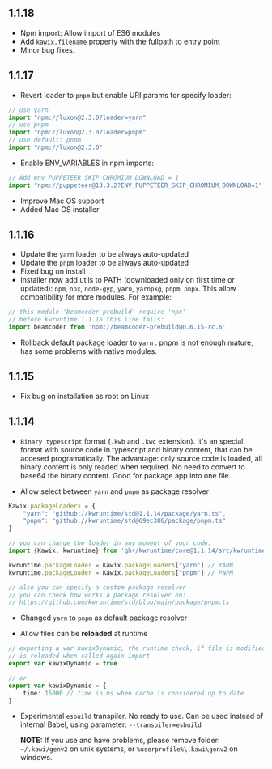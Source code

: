 ## 1.1.18 

- Npm import: Allow import of ES6 modules
- Add ```kawix.filename``` property with the fullpath to entry point
- Minor bug fixes.
 

## 1.1.17 

- Revert loader to ```pnpm``` but enable URI params for specify loader: 

```typescript
// use yarn
import "npm://luxon@2.3.0?loader=yarn"
// use pnpm
import "npm://luxon@2.3.0?loader=pnpm"
// use default: pnpm
import "npm://luxon@2.3.0"
```

- Enable ENV_VARIABLES in npm imports: 

```typescript 
// Add env PUPPETEER_SKIP_CHROMIUM_DOWNLOAD = 1
import "npm://puppeteer@13.3.2?ENV_PUPPETEER_SKIP_CHROMIUM_DOWNLOAD=1"
```

- Improve Mac OS support
- Added Mac OS installer

## 1.1.16

- Update the ```yarn``` loader to be always auto-updated
- Update the ```pnpm``` loader to be always auto-updated
- Fixed bug on install 
- Installer now add utils to PATH (downloaded only on first time or updated): ```npm```, ```npx```, ```node-gyp```, ```yarn```, ```yarnpkg```, ```pnpm```, ```pnpx```. This allow compatibility for more modules. For example: 

```typescript
// this module 'beamcoder-prebuild' require 'npx'
// before kwruntime 1.1.16 this line fails:
import beamcoder from 'npm://beamcoder-prebuild@0.6.15-rc.6' 
```


- Rollback default package loader to ```yarn``` . pnpm is not enough mature, has some problems with native modules.



## 1.1.15

- Fix bug on installation as root on Linux



## 1.1.14

- ```Binary typescript``` format (```.kwb``` and ```.kwc``` extension). It's an special format with source code in typescript and binary content, that can be accesed programatically.
The advantage: only source code is loaded, all binary content is only readed when required. No need to convert to base64 the binary content. Good for package app into one file.


- Allow select between ```yarn``` and ```pnpm``` as package resolver

```typescript
Kawix.packageLoaders = {
	"yarn": "github://kwruntime/std@1.1.14/package/yarn.ts",
	"pnpm": "github://kwruntime/std@69ec386/package/pnpm.ts"
}
```

```typescript
// you can change the loader in any moment of your code:
import {Kawix, kwruntime} from 'gh+/kwruntime/core@1.1.14/src/kwruntime.ts'

kwruntime.packageLoader = Kawix.packageLoaders["yarn"] // YARN
kwruntime.packageLoader = Kawix.packageLoaders["pnpm"] // PNPM

// also you can specify a custom package resolver
// you can check how works a package resolver on: 
// https://github.com/kwruntime/std/blob/main/package/pnpm.ts

```


- Changed ```yarn``` to ```pnpm``` as default package resolver

- Allow files can be **reloaded** at runtime 

```typescript
// exporting a var kawixDynamic, the runtime check, if file is modified on disk
// is reloaded when called again import
export var kawixDynamic = true 

// or 
export var kawixDynamic = {
	time: 15000 // time in ms when cache is considered up to date
}
```

- Experimental ```esbuild``` transpiler. No ready to use. Can be used instead of internal Babel, using parameter: ```--transpiler=esbuild``` 

	**NOTE:** If you use and have problems, please remove folder: ```~/.kawi/genv2``` on unix systems, or ```%userprofile%\.kawi\genv2``` on windows.
